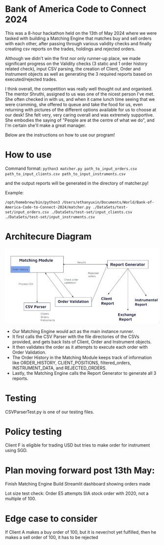 # Bank of America Code to Connect 2024
This was a 8-hour hackathon held on the 13th of May 2024 where we were tasked with building a Matching Engine that matches buy and sell orders with each other, after passing through various validity checks and finally creating csv reports on the trades, holdings and rejected orders.

Although we didn't win the first nor only runner-up place, we made significant progress on the Validity checks (3 static and 1 order history related check), input CSV parsing, the creation of Client, Order and Instrument objects as well as generating the 3 required reports based on executed/rejected trades.

I think overall, the competition was really well thought out and organised. The mentor Shruthi, assigned to us was one of the nicest person I've met. She often checked in with us, and when it came lunch time seeing that we were cramming, she offered to queue and take the food for us, even returning with pictures of the different options available for us to choose at our desk! She felt very, very caring overall and was extremely supportive. She embodies the saying of "People are at the centre of what we do", and I'm certain she'll make a great manager. 

Below are the instructions on how to use our program!

# How to use
Command format: `python3 matcher.py path_to_input_orders.csv path_to_input_clients.csv path_to_input_instruments.csv`

and the output reports will be generated in the directory of matcher.py!

Example:
```
/opt/homebrew/bin/python3 /Users/ethanyuxin/Documents/World/Bank-of-America-Code-to-Connect-2024/matcher.py ./DataSets/test-set/input_orders.csv ./DataSets/test-set/input_clients.csv ./DataSets/test-set/input_instruments.csv
```

# Architecure Diagram

![Architecture](./images/archi.jpeg)
- Our Matching Engine would act as the main instance runner. 
- It first calls the CSV Parser with the file directories of the CSVs provided, and gets back lists of Client, Order and Instrument objects.
- It then validates the order as it attempts to execute each order with Order Validation.
- The Order History in the Matching Module keeps track of information like ORDER_HISTORY, CLIENT_POSITIONS, filtered_orders, INSTRUMENT_DATA, and REJECTED_ORDERS.
- Lastly, the Matching Engine calls the Report Generator to generate all 3 reports. 

# Testing

CSVParserTest.py is one of our testing files.

# Policy testing
Client F is eligible for trading USD but tries to make order for instrument using SGD.


# Plan moving forward post 13th May:
Finish Matching Engine
Build Streamlit dashboard showing orders made


Lot size test check:
Order E5 attempts SIA stock order with 2020, not a multiple of 100.

# Edge case to consider
If Client A makes a buy order of 100, but it is never/not yet fulfilled, then he makes a sell order of 100, it has to be rejected
